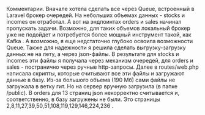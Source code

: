 Комментарии.
Вначале хотела сделать  все через Queue, встроенный в Laravel брокер очередей. На небольших объемах данных - stocks и incomes он отработал. А вот на эндпоинтах orders и sales начинал пропускать задачи.
Возможно, для таких объемов локальный брокер уже не подойдет и потребуется более мощный инструмент такой, как Kafka . А возможно, я еще недстаточно глубоко освоила возможности Queue.
Также для надежности я решила сделать выгрузку-загрузку данных не на лету, а через json-файлы.
В результате для stocks и incomes эти файлы я получала через механизм очередей, для orders и sales - постранично через ручные http-запросы.
Далее в routes/web.php написала скрипты, которые считывают все эти файлы и загружают данные в базу.
Из-за большого объема (190 Мб) сами файлы не загружала в ветку гит. Но на сервер вручную загрузила (в папке /public).
В orders для 13 страниц json некорректно считывается и, соответственно, в базу загружены не были. Это страницы 2,8,11,27,39,50,51,108,119,129,146,224,236 .
